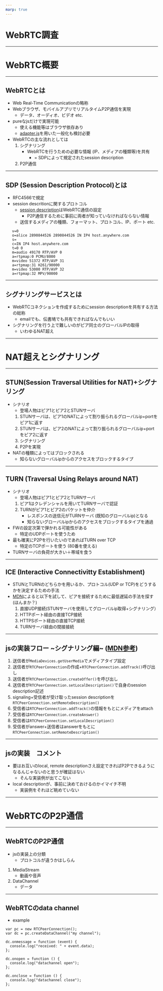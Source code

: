 ```yaml
---
marp: true
---
```


# WebRTC調査

---

# WebRTC概要

---

## WebRTCとは

* Web Real-Time Communicationの略称
* Webブラウザ、モバイルアプリでリアルタイムP2P通信を実現
    * データ、オーディオ、ビデオ etc.
* pureなjsだけで実現可能
    * 使える機能等はブラウザ依存あり
    * [adapter.js](https://github.com/webrtcHacks/adapter)を用いた一般化も検討必要
* WebRTCの主な流れとしては
    1. シグナリング
        * WebRTCを行うための必要な情報 (IP、メディアの種類等)を共有
            * = SDPによって規定されたsession description
    2. P2P通信

---
## SDP (Session Description Protocol)とは

* RFC4566で規定
* session descritionに関するプロトコル
    * [session description](https://datatracker.ietf.org/doc/html/rfc4566#page-9)はWebRTC通信の設定
        * P2P通信するために事前に両者が知っていなければならない情報
    * 送信するメディアの種類、フォーマット、プロトコル、IP、ポート etc.
```
   v=0
   o=alice 2890844526 2890844526 IN IP4 host.anywhere.com
   s=
   c=IN IP4 host.anywhere.com
   t=0 0
   m=audio 49170 RTP/AVP 0
   a=rtpmap:0 PCMU/8000
   m=video 51372 RTP/AVP 31
   a=rtpmap:31 H261/90000
   m=video 53000 RTP/AVP 32
   a=rtpmap:32 MPV/90000
```

--- 

## シグナリングサービスとは

* WebRTCコネクションを作成するためにsession descriptionを共有する方法の総称
    * emailでも、伝書鳩でも共有できればなんでもいい
* シグナリングを行う上で難しいのがピア同士のグローバルIPの取得
    * いわゆるNAT超え

---

# NAT超えとシグナリング

---
## STUN(Session Traversal Utilities for NAT)+シグナリング
* シナリオ
    * 登場人物はピア1とピア2とSTUNサーバ
    1. STUNサーバは、ピア1のNATによって割り振られるグローバルip+portをピア1に返す
    2. STUNサーバは、ピア2のNATによって割り振られるグローバルip+portをピア2に返す
    3. シグナリング
    4. P2Pを実現
* NATの種類によってはブロックされる
    * 知らないグローバルipからのアクセスをブロックするタイプ

---
## TURN (Traversal Using Relays around NAT)
* シナリオ
    * 登場人物はピア1とピア2とTURNサーバ
    1. ピア1はクレデンシャルを用いてTURNサーバで認証
    2. TURNがピア1とピア2のパケットを仲介
        * レスポンスの送信元がTURNサーバ (既知のグローバルip)となる
        * 知らないグローバルipからのアクセスをブロックするタイプを通過
* FWの設定次第で弾かれる可能性がある
    * 特定のUDPポートを使うため
* 最も確実にP2Pを行いたいのであればTURN over TCP
    * 特定のTCPポートを使う (80番を使える)
* TURNサーバの負荷が大きい＋帯域を食う

---
## ICE (Interactive Connectivitty Establishment)

* STUNとTURNのどちらかを用いるか、プロトコル(UDP or TCP)をどうするかを決定するための手法
* [MDN](https://developer.mozilla.org/ja/docs/Glossary/ICE)によると以下を試して、ピアを接続するために最低遅延の手法を探す (ほんまか？)
    1. 直接UDP接続(STUNサーバを使用してグローバルip取得+シグナリング）
    2. HTTPポート経由の直接TCP接続
    3. HTTPSポート経由の直接TCP接続
    4. TURNサーバ経由の間接接続
---

## jsの実装フロー ~シグナリング編~ ([MDN参考](https://developer.mozilla.org/en-US/docs/Web/API/WebRTC_API/Connectivity#session_descriptions))

1. 送信者が``MediaDevices.getUserMedia``でメディアタイプ設定
2. 送信者が``RTCPeerConnection``の作成+``RTCPeerConnection.addTrack()``呼び出し
3. 送信者が``RTCPeerConnection.createOffer()``を呼び出し
4. 送信者が``RTCPeerConnection.setLocalDescription()``で自身のsession description記述
5. signaling+受信者が受け取ったsession descriptionを``RTCPeerConnection.setRemoteDescription()``
6. 受信者は``RTCPeerConnection.addTrack()``の情報をもとにメディアをattach
7. 受信者は``RTCPeerConnection.createAnswer()``
8. 受信者は``RTCPeerConnection.setLocalDescription()``
9. 受信者がanswer+送信者はanswerをもとに``RTCPeerConnection.setRemoteDescription()``

---

## jsの実装　コメント

* 要はお互いのlocal, remote descriptionさえ設定できればP2Pできるようになるんじゃないのと思うが確証はない
    * そんな実装例が出てこない
* local descriptionが、事前に決めておけるのかイマイチ不明
    * 実装例をそれほど眺めていない


---

# WebRTCのP2P通信

---

## WebRTCのP2P通信 

* jsの実装上の分類
    * プロトコルが違うかはしらん

1. MediaStream
    * 動画や音声
2. DataChannel
    * データ

--- 

## WebRTCのdata channel

* example

```
var pc = new RTCPeerConnection();
var dc = pc.createDataChannel("my channel");

dc.onmessage = function (event) {
  console.log("received: " + event.data);
};

dc.onopen = function () {
  console.log("datachannel open");
};

dc.onclose = function () {
  console.log("datachannel close");
};
```